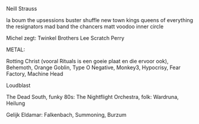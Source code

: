 Neill Strauss



la boum
the upsessions
buster shuffle
new town kings
queens of everything
the resignators
mad band
the chancers
matt voodoo
inner circle



Michel zegt:
Twinkel Brothers
Lee Scratch Perry



METAL:

Rotting Christ (vooral Rituals is een goeie plaat en die ervoor ook), Behemoth, Orange Goblin, 
Type O Negative, Monkey3, Hypocrisy, Fear Factory, Machine Head

Loudblast

The Dead South, funky 80s: The Nightflight Orchestra, folk: Wardruna, Heilung


Gelijk Eldamar: Falkenbach, Summoning, Burzum


